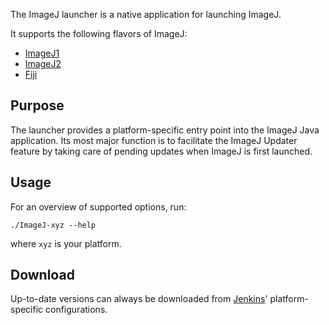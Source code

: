 The ImageJ launcher is a native application for launching ImageJ.

It supports the following flavors of ImageJ:

* [ImageJ1](https://github.com/imagej/ImageJA)
* [ImageJ2](https://github.com/imagej/imagej)
* [Fiji](https://github.com/fiji/fiji)

## Purpose

The launcher provides a platform-specific entry point into the ImageJ Java
application. Its most major function is to facilitate the ImageJ Updater
feature by taking care of pending updates when ImageJ is first launched.

## Usage

For an overview of supported options, run:

    ./ImageJ-xyz --help

where `xyz` is your platform.

## Download

Up-to-date versions can always be downloaded from
[Jenkins](http://jenkins.imagej.net/job/ImageJ-launcher/)' platform-specific
configurations.
